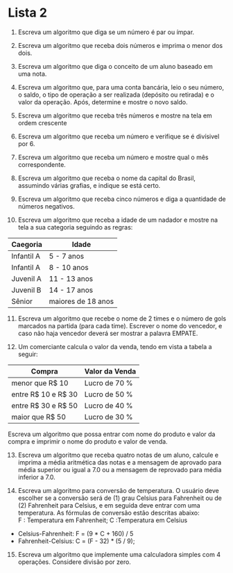 # Lista 2

1. Escreva um algoritmo que diga se um número é par ou ímpar.

2. Escreva um algoritmo que receba dois números e imprima o menor dos dois.

3. Escreva um algoritmo que diga o conceito de um aluno baseado em uma nota.

4. Escreva um algoritmo que, para uma conta bancária, leio o seu número, o saldo, 
o tipo de operação a ser realizada (depósito ou retirada) e o valor da operação. Após, determine e mostre o novo saldo.

5. Escreva um algoritmo que receba três números e mostre na tela em ordem crescente

6. Escreva um algoritmo que receba um número e verifique se é divísivel por 6.

7. Escreva um algoritmo que receba um número e mostre qual o mês correspondente.

8. Escreva um algoritmo que receba o nome da capital do Brasil, assumindo várias grafias, e indique se está certo.

9. Escreva um algoritmo que receba cinco números e diga a quantidade de números negativos.

10. Escreva um algoritmo que receba a idade de um nadador e mostre na tela a sua categoria seguindo as regras:

| Caegoria | Idade |
| --- | --- |
| Infantil A | 5 - 7 anos |
| Infantil A | 8 - 10 anos |
| Juvenil A | 11 - 13 anos |
| Juvenil B | 14 - 17 anos |
| Sênior| maiores de 18 anos |

11. Escreva um algoritmo que recebe o nome de 2 times e o número de gols marcados na partida (para cada
time). Escrever o nome do vencedor, e caso não haja vencedor deverá ser mostrar a palavra EMPATE.

12. Um comerciante calcula o valor da venda, tendo em vista a tabela a seguir:

| Compra | Valor da Venda |
| --- | --- |
| menor que R$ 10 | Lucro de 70 % |
| entre R$ 10  e R$ 30 | Lucro de 50 % |
| entre R$ 30  e R$ 50  | Lucro de 40 % |
| maior que R$ 50 | Lucro de 30 % |

Escreva um algoritmo que possa entrar com nome do produto e valor da compra e imprimir o nome do produto e valor de venda.

13. Escreva um algoritmo que receba quatro notas de um aluno, calcule e imprima a média aritmética das notas e a mensagem de aprovado para média superior ou igual a 7.0 ou a mensagem de reprovado para média inferior a 7.0.

14.  Escreva um algoritmo para conversão de temperatura. O usuário deve escolher se
a conversão será de (1) grau Celsius para Fahrenheit ou de (2) Fahrenheit
para Celsius, e em seguida deve entrar com uma temperatura. As fórmulas de conversão estão descritas
abaixo:  
F : Temperatura em Fahrenheit; C :Temperatura em Celsius  
* Celsius-Fahrenheit: F = (9 * C + 160) / 5
* Fahrenheit-Celsius: C = (F - 32) * (5 / 9);

15. Escreva um algoritmo que implemente uma calculadora simples com 4 operações. Considere divisão por zero.
